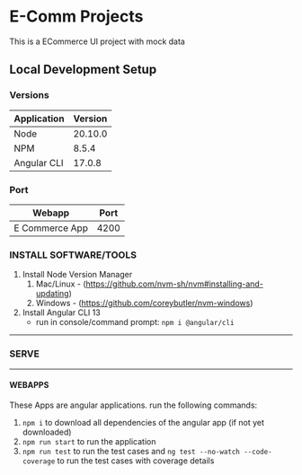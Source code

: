 # E-Comm Projects
This is a ECommerce UI project with mock data
 

## Local Development Setup
 
###  Versions
| Application          | Version |
|----------------------|---------|
| Node                 | 20.10.0 |
| NPM                  | 8.5.4   |
| Angular CLI          | 17.0.8  |
 
### Port
| Webapp                         | Port |
|--------------------------------|------|
| E Commerce App                 | 4200 |

 
### INSTALL SOFTWARE/TOOLS

1) Install Node Version Manager
   1) Mac/Linux - (https://github.com/nvm-sh/nvm#installing-and-updating)
   2) Windows - (https://github.com/coreybutler/nvm-windows)
2) Install Angular CLI 13
   - run in console/command prompt: `npm i @angular/cli`
 
___
### SERVE

___
#### WEBAPPS
These Apps are angular applications.
run the following commands:
1) `npm i`  to download all dependencies of the angular app (if not yet downloaded)
2) `npm run start` to run the application
3) `npm run test` to run the test cases and `ng test --no-watch --code-coverage` to run the test cases with coverage details
 
